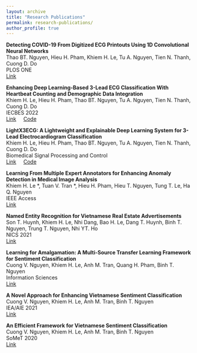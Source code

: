 ```yaml
---
layout: archive
title: "Research Publications"
permalink: research-publications/
author_profile: true
---
```


**Detecting COVID-19 From Digitized ECG Printouts Using 1D Convolutional Neural Networks**<br />
Thao BT. Nguyen, Hieu H. Pham, Khiem H. Le, Tu A. Nguyen, Tien N. Thanh, Cuong D. Do<br />
PLOS ONE<br />
[Link](https://doi.org/10.1371/journal.pone.0277081)

**Enhancing Deep Learning-Based 3-Lead ECG Classification With Heartbeat Counting and Demographic Data Integration**<br />
Khiem H. Le, Hieu H. Pham, Thao BT. Nguyen, Tu A. Nguyen, Tien N. Thanh, Cuong D. Do<br />
IECBES 2022<br />
[Link]() &nbsp; &nbsp; [Code](https://github.com/lhkhiem28/X3ECGpp)

**LightX3ECG: A Lightweight and Explainable Deep Learning System for 3-Lead Electrocardiogram Classification**<br />
Khiem H. Le, Hieu H. Pham, Thao BT. Nguyen, Tu A. Nguyen, Tien N. Thanh, Cuong D. Do<br />
Biomedical Signal Processing and Control<br />
[Link]() &nbsp; &nbsp; [Code](https://github.com/lhkhiem28/LightX3ECG)

**Learning From Multiple Expert Annotators for Enhancing Anomaly Detection in Medical Image Analysis**<br />
Khiem H. Le *, Tuan V. Tran *, Hieu H. Pham, Hieu T. Nguyen, Tung T. Le, Ha Q. Nguyen<br />
IEEE Access<br />
[Link](https://doi.org/10.1109/ACCESS.2023.3243845)

**Named Entity Recognition for Vietnamese Real Estate Advertisements**<br />
Son T. Huynh, Khiem H. Le, Nhi Dang, Bao H. Le, Dang T. Huynh, Binh T. Nguyen, Trung T. Nguyen, Nhi YT. Ho<br />
NICS 2021<br />
[Link]()

**Learning for Amalgamation: A Multi-Source Transfer Learning Framework for Sentiment Classification**<br />
Cuong V. Nguyen, Khiem H. Le, Anh M. Tran, Quang H. Pham, Binh T. Nguyen<br />
Information Sciences<br />
[Link]()

**A Novel Approach for Enhancing Vietnamese Sentiment Classification**<br />
Cuong V. Nguyen, Khiem H. Le, Anh M. Tran, Binh T. Nguyen<br />
IEA/AIE 2021<br />
[Link]()

**An Efficient Framework for Vietnamese Sentiment Classification**<br />
Cuong V. Nguyen, Khiem H. Le, Anh M. Tran, Binh T. Nguyen<br />
SoMeT 2020<br />
[Link]()